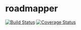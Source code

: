 # roadmapper

[![Build Status](https://travis-ci.com/peteraba/roadmapper.svg?branch=master)](https://travis-ci.com/peteraba/roadmapper)
[![Coverage Status](https://coveralls.io/repos/github/peteraba/roadmapper/badge.svg?branch=master)](https://coveralls.io/github/peteraba/roadmapper?branch=master)
